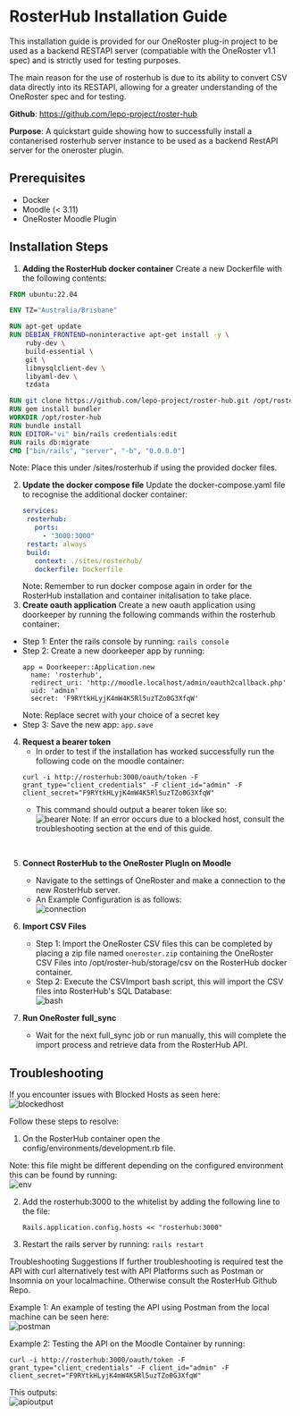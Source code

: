 # RosterHub Installation Guide

This installation guide is provided for our OneRoster plug-in project to be used as a backend RESTAPI server (compatiable with the OneRoster v1.1 spec) and is strictly used for testing purposes. 

The main reason for the use of rosterhub is due to its ability to convert CSV data directly into its RESTAPI, allowing for a greater understanding of the OneRoster spec and for testing. 

**Github**: https://github.com/lepo-project/roster-hub

**Purpose**: A quickstart guide showing how to successfully install a contanerised rosterhub server instance to be used as a backend RestAPI server for the oneroster plugin.

## Prerequisites

- Docker
- Moodle (< 3.11)
- OneRoster Moodle Plugin

## Installation Steps

1. **Adding the RosterHub docker container**
  Create a new Dockerfile with the following contents:
```Dockerfile
FROM ubuntu:22.04

ENV TZ="Australia/Brisbane"

RUN apt-get update
RUN DEBIAN_FRONTEND=noninteractive apt-get install -y \
    ruby-dev \
    build-essential \
    git \
    libmysqlclient-dev \
    libyaml-dev \
    tzdata

RUN git clone https://github.com/lepo-project/roster-hub.git /opt/roster-hub
RUN gem install bundler
WORKDIR /opt/roster-hub
RUN bundle install
RUN EDITOR="vi" bin/rails credentials:edit
RUN rails db:migrate
CMD ["bin/rails", "server", "-b", "0.0.0.0"]

```
Note: Place this under /sites/rosterhub if using the provided docker files.

2. **Update the docker compose file**
   Update the docker-compose.yaml file to recognise the additional docker container:
   ```yaml
   services:
    rosterhub:
      ports:
        - "3000:3000"
    restart: always
    build:
      context: ./sites/rosterhub/
      dockerfile: Dockerfile
   ``` 
   Note: Remember to run docker compose again in order for the RosterHub installation and container initalisation to take place.
   <br>
3. **Create oauth application**
   Create a new oauth application using doorkeeper by running the following commands within the rosterhub container:
- Step 1: Enter the rails console by running: ```rails console```
- Step 2: Create a new doorkeeper app by running:
  ```
  app = Doorkeeper::Application.new
    name: 'rosterhub',
    redirect_uri: 'http://moodle.localhost/admin/oauth2callback.php'
    uid: 'admin'
    secret: 'F9RYtkHLyjK4mW4K5Rl5uzTZo0G3XfqW' 
  ```
  Note: Replace secret with your choice of a secret key
- Step 3: Save the new app: ```app.save```
4. **Request a bearer token**
   - In order to test if the installation has worked successfully run the following code on the moodle container:
   ``` 
   curl -i http://rosterhub:3000/oauth/token -F grant_type="client_credentials" -F client_id="admin" -F client_secret="F9RYtkHLyjK4mW4K5Rl5uzTZo0G3XfqW"
   ```
   - This command should output a bearer token like so:<br>
     ![bearer](/img/tokenoutput.png)
  Note: If an error occurs due to a blocked host, consult the troubleshooting section at the end of this guide.
<br>

5. **Connect RosterHub to the OneRoster PlugIn on Moodle**
   - Navigate to the settings of OneRoster and make a connection to the new RosterHub server.
   - An Example Configuration is as follows:<br>
     ![connection](/img//connection.png)

6. **Import CSV Files**
   - Step 1: Import the OneRoster CSV files this can be completed by placing a zip file named ```oneroster.zip``` containing the OneRoster CSV Files into /opt/roster-hub/storage/csv on the RosterHub docker container.
   - Step 2: Execute the CSVImport bash script, this will import the CSV files into RosterHub's SQL Database:<br>
    ![bash](/img/Bashscript.png)

7. **Run OneRoster full_sync**
   - Wait for the next full_sync job or run manually, this will complete the import process and retrieve data from the RosterHub API.
  



## Troubleshooting

If you encounter issues with Blocked Hosts as seen here:<br>
![blockedhost](/img/blocked.png)

Follow these steps to resolve:
1. On the RosterHub container open the config/environments/development.rb file.

Note: this file might be different depending on the configured environment this can be found by running:<br>
![env](/img/env.png)

2. Add the rosterhub:3000 to the whitelist by adding the following line to the file:
   ```
   Rails.application.config.hosts << "rosterhub:3000"
   ```
3. Restart the rails server by running: ```rails restart```

Troubleshooting Suggestions
If further troubleshooting is required test the API with curl alternatively test with API Platforms such as Postman or Insomnia on your localmachine. Otherwise consult the RosterHub Github Repo.

Example 1:
An example of testing the API using Postman from the local machine can be seen here:<br>
![postman](/img/postman.png)

Example 2:
Testing the API on the Moodle Container by running: 
```
curl -i http://rosterhub:3000/oauth/token -F grant_type="client_credentials" -F client_id="admin" -F client_secret="F9RYtkHLyjK4mW4K5Rl5uzTZo0G3XfqW"
```

This outputs:<br>
![apioutput](/img/output.png)